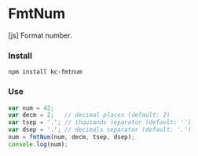 # FmtNum
[js] Format number.

### Install
```
npm install kc-fmtnum
```

### Use
```js
var num = 42;
var decm = 2;   // decimal places (default: 2)
var tsep = '.'; // thousands separator (default: '')
var dsep = '.'; // decimals separator (default: '.')
num = fmtNum(num, decm, tsep, dsep);
console.log(num);
```
